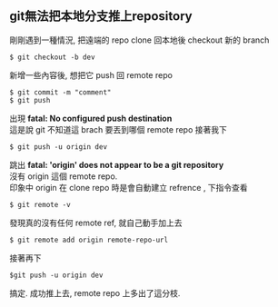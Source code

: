## git無法把本地分支推上repository ##

剛剛遇到一種情況, 把遠端的 repo clone 回本地後 checkout 新的 branch  

``` 
$ git checkout -b dev 
```  

新增一些內容後, 想把它 push 回 remote repo

``` 
$ git commit -m "comment" 
$ git push
```

出現 **fatal: No configured push destination**  
這是說 git 不知道這 brach 要丟到哪個 remote repo
接著我下

```
$ git push -u origin dev
```
跳出 **fatal: 'origin' does not appear to be a git repository**  
沒有 origin 這個 remote repo.   
印象中 origin 在 clone repo 時是會自動建立 refrence , 下指令查看

```
$ git remote -v
```
發現真的沒有任何 remote ref, 就自己動手加上去

``` 
$ git remote add origin remote-repo-url 
```
接著再下  

```
$git push -u origin dev
```
搞定. 成功推上去, remote repo 上多出了這分枝.
